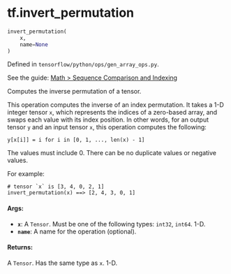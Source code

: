<div itemscope itemtype="http://developers.google.com/ReferenceObject">
<meta itemprop="name" content="tf.invert_permutation" />
</div>

# tf.invert_permutation

``` python
invert_permutation(
    x,
    name=None
)
```



Defined in `tensorflow/python/ops/gen_array_ops.py`.

See the guide: [Math > Sequence Comparison and Indexing](../../../api_guides/python/math_ops.md#Sequence_Comparison_and_Indexing)

Computes the inverse permutation of a tensor.

This operation computes the inverse of an index permutation. It takes a 1-D
integer tensor `x`, which represents the indices of a zero-based array, and
swaps each value with its index position. In other words, for an output tensor
`y` and an input tensor `x`, this operation computes the following:

`y[x[i]] = i for i in [0, 1, ..., len(x) - 1]`

The values must include 0. There can be no duplicate values or negative values.

For example:

```
# tensor `x` is [3, 4, 0, 2, 1]
invert_permutation(x) ==> [2, 4, 3, 0, 1]
```

#### Args:

* <b>`x`</b>: A `Tensor`. Must be one of the following types: `int32`, `int64`. 1-D.
* <b>`name`</b>: A name for the operation (optional).


#### Returns:

  A `Tensor`. Has the same type as `x`. 1-D.